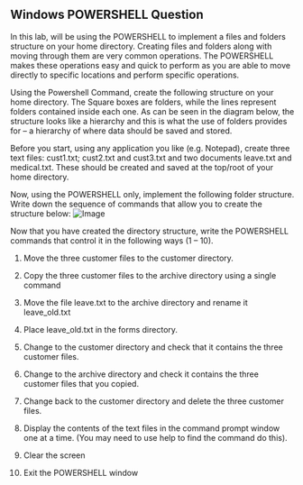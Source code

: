 ## Windows POWERSHELL Question
In this lab, will be using the POWERSHELL to implement a files and folders structure on your home directory. Creating files and folders along with moving through them are very common operations. The POWERSHELL makes these operations easy and quick to perform as you are able to move directly to specific locations and perform specific operations.

Using the Powershell Command, create the following structure on your home directory. The Square boxes are folders, while the lines represent folders contained inside each one. As can be seen in the diagram below, the structure looks like a hierarchy and this is what the use of folders provides for – a hierarchy of where data should be saved and stored.

Before you start, using any application you like (e.g. Notepad), create three text files: cust1.txt; cust2.txt and cust3.txt and two documents leave.txt and medical.txt. These should be created and saved at the top/root of your home directory.

Now, using the POWERSHELL only, implement the following folder structure. Write down the sequence of commands that allow you to create the structure below:
![Image](https://github.com/user-attachments/assets/af80b834-ab25-48e4-a7b4-97b69c7f34a9)

Now that you have created the directory structure, write the POWERSHELL commands that control it in the following ways (1 – 10).

1. Move the three customer files to the customer directory.

2. Copy the three customer files to the archive directory using a single command

3. Move the file leave.txt to the archive directory and rename it leave_old.txt

4. Place leave_old.txt in the forms directory.

5. Change to the customer directory and check that it contains the three customer files.

6. Change to the archive directory and check it contains the three customer files that you copied.

7. Change back to the customer directory and delete the three customer files.

8. Display the contents of the text files in the command prompt window one at a time. (You may need to use help to find the command do this).

9. Clear the screen

10. Exit the POWERSHELL window

